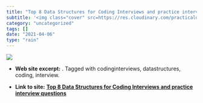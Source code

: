 ```yaml
---
title: "Top 8 Data Structures for Coding Interviews and practice interview questions"
subtitle: '<img class="cover" src=https://res.cloudinary.com/practicaldev/image/fetch/s--W7wo9AnF--/c_imagga_sc...'
category: "uncategorized"
tags: []
date: "2021-04-06"
type: "rain"
---
```

<img class="cover" src=https://res.cloudinary.com/practicaldev/image/fetch/s--W7wo9AnF--/c_imagga_scale,f_auto,fl_progressive,h_500,q_auto,w_1000/https://thepracticaldev.s3.amazonaws.com/i/zh2w7nufrewbbh2n9zjv.png>



* **Web site excerpt:** . Tagged with codinginterviews, datastructures, coding, interview.

* **Link to site:** **[Top 8 Data Structures for Coding Interviews and practice interview questions](https://dev.to/fahimulhaq/top-8-data-structures-for-coding-interviews-and-practice-interview-questions-2pb)**